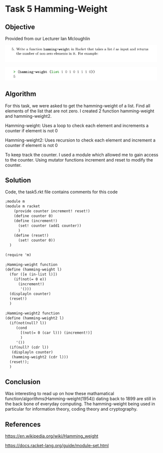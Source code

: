 # Task 5 Hamming-Weight

## Objective
Provided from our Lecturer Ian Mcloughlin

<p><img src="images/task5.png" width="500" length="300"></p>
<p><img src="images/task5-1.png" width="500" length="300"></p>

## Algorithm

For this task, we were asked to get the hamming-weight of a list. Find all elements of the list that are not zero. I created 2 function hamming-weight and hamming-weight2. 

Hamming-weight:
Uses a loop to check each element and increments a counter if element is not 0


Hamming-weight2:
Uses recursion to check each element and increment a counter if element is not 0

To keep track the counter. I used a module which allowed me to gain access to the counter. Using mutator functions increment and reset to modify the counter.

## Solution

Code, the task5.rkt file contains comments for this code

```
;module m
(module m racket
    (provide counter increment! reset!)
    (define counter 0)
    (define (increment!)
      (set! counter (add1 counter))
      )
    (define (reset!)
      (set! counter 0))
  )
  
(require 'm)

;Hamming-weight function 
(define (hamming-weight l)
  (for ([e (in-list l)])
    (if(not(= 0 e))
      (increment!)
       '()))
  (displayln counter)
  (reset!)
  )

;Hamming-weight2 function
(define (hamming-weight2 l)
  (if(not(null? l))
     (cond
       [(not(= 0 (car l))) (increment!)]
       )
     '())
  (if(null? (cdr l))
   (displayln counter)
   (hamming-weight2 (cdr l)))
  (reset!);
  )

```
## Conclusion

Was interesting to read up on how these mathamatical function/algorithms(Hamming-weight(1954)) dating back to 1899 are still in the back bone of everyday computing. The hamming-weight being used in particular for information theory, coding theory and cryptography.

## References

https://en.wikipedia.org/wiki/Hamming_weight

https://docs.racket-lang.org/guide/module-set.html